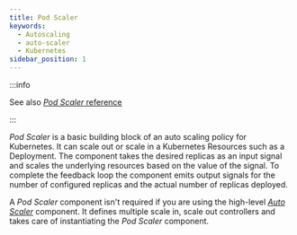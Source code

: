 ```yaml
---
title: Pod Scaler
keywords:
  - Autoscaling
  - auto-scaler
  - Kubernetes
sidebar_position: 1
---
```


:::info

See also [_Pod Scaler_ reference](/reference/policies/spec.md#pod-scaler)

:::

_Pod Scaler_ is a basic building block of an auto scaling policy for Kubernetes.
It can scale out or scale in a Kubernetes Resources such as a Deployment. The
component takes the desired replicas as an input signal and scales the
underlying resources based on the value of the signal. To complete the feedback
loop the component emits output signals for the number of configured replicas
and the actual number of replicas deployed.

A _Pod Scaler_ component isn't required if you are using the high-level
[_Auto Scaler_](auto-scaler.md) component. It defines multiple scale in, scale
out controllers and takes care of instantiating the _Pod Scaler_ component.
